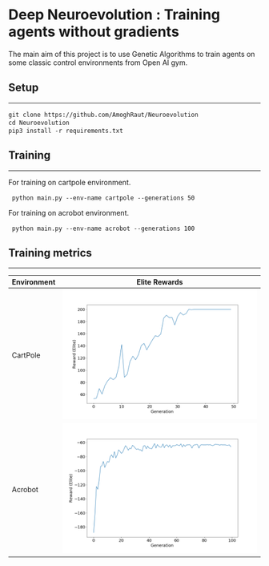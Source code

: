 # Deep Neuroevolution : Training agents without gradients

The main aim of this project is to use Genetic Algorithms to train agents on some classic control environments from Open AI gym.

## Setup
<hr>

``` console
git clone https://github.com/AmoghRaut/Neuroevolution
cd Neuroevolution
pip3 install -r requirements.txt
```

## Training
<hr>
For training on cartpole environment.

``` console
 python main.py --env-name cartpole --generations 50
``` 

For training on acrobot environment.

``` console
 python main.py --env-name acrobot --generations 100
``` 

## Training metrics
<hr>

| Environment | Elite Rewards |
| ----------- | ------------- |
| CartPole    | <img src="./img/cartpole.png" />   |
| Acrobot     |<img src="./img/acrobot.png" />   |


